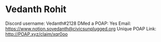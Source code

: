 # Vedanth Rohit

Discord username: Vedanth#2128
DMed a POAP: Yes
Email: https://www.notion.sovedanth@civicsunplugged.org
Unique POAP Link: http://POAP.xyz/claim/xqr0oo